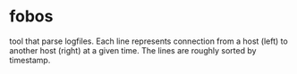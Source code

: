 # fobos
tool that parse logfiles. Each line represents connection from a host (left) to another host (right) at a given time. The lines are roughly sorted by timestamp.
